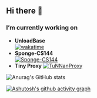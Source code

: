 ## Hi there 👋

### I’m currently working on 

- **UnloadBase**   
[![wakatime](https://wakatime.com/badge/user/b86b9fb4-9b8e-44ab-b86f-7428453fc563/project/063c742d-9237-496b-92ca-885172564e02.svg)](https://wakatime.com/badge/user/b86b9fb4-9b8e-44ab-b86f-7428453fc563/project/063c742d-9237-496b-92ca-885172564e02)
- **Sponge-CS144**  
  [![Sponge-CS144](https://wakatime.com/badge/user/b86b9fb4-9b8e-44ab-b86f-7428453fc563/project/80bcd134-c964-4ecb-b78c-fdf56540dacc.svg)](https://wakatime.com/badge/user/b86b9fb4-9b8e-44ab-b86f-7428453fc563/project/80bcd134-c964-4ecb-b78c-fdf56540dacc)
- **Tiny Proxy**
  [![TuNNanProxy](https://wakatime.com/badge/user/b86b9fb4-9b8e-44ab-b86f-7428453fc563/project/018b28d9-bb73-4fd6-a0f1-03a5534b0a13.svg)](https://wakatime.com/badge/user/b86b9fb4-9b8e-44ab-b86f-7428453fc563/project/018b28d9-bb73-4fd6-a0f1-03a5534b0a13)
  
![Anurag's GitHub stats](https://github-readme-stats.vercel.app/api?username=TuNNan2003&count_private=true&theme=dracula)

[![Ashutosh's github activity graph](https://github-readme-activity-graph.vercel.app/graph?username=TuNNan2003&theme=dracula)](https://github.com/ashutosh00710/github-readme-activity-graph)

